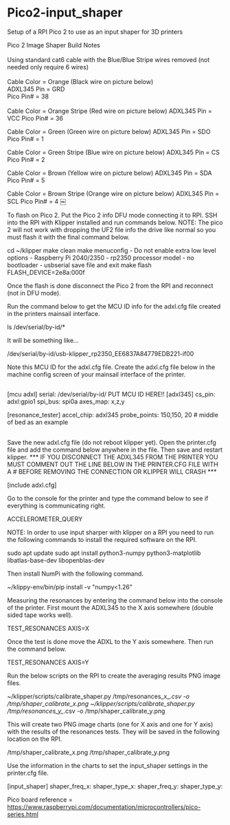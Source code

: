 # Pico2-input_shaper
Setup of a RPI Pico 2 to use as an input shaper for 3D printers
 
Pico 2 Image Shaper Build Notes<br>
<br>
Using standard cat6 cable with the Blue/Blue Stripe wires removed (not needed only require 6 wires)<br>
<br>
Cable Color = Orange (Black wire on picture below)<br>
ADXL345  Pin = GRD<br>
Pico Pin# = 38<br>
<br>
Cable Color = Orange Stripe (Red wire on picture below)
ADXL345  Pin = VCC
Pico Pin# = 36

Cable Color = Green (Green wire on picture below)
ADXL345  Pin = SDO
Pico Pin# = 1

Cable Color = Green Stripe (Blue wire on picture below)
ADXL345  Pin = CS
Pico Pin# = 2

Cable Color = Brown (Yellow wire on picture below)
ADXL345  Pin = SDA
Pico Pin# = 5

Cable Color = Brown Stripe (Orange wire on picture below)
ADXL345  Pin = SCL
Pico Pin# = 4
￼


To flash on Pico 2. Put the Pico 2 info DFU mode connecting it to RPI.
SSH into the RPI with Klipper installed and run commands below.
NOTE: The pico 2 will not work with dropping the UF2 file info the drive like normal so you must flash it with the final command below.

cd ~/klipper
make clean
make menuconfig
	- Do not enable extra low level options
	- Raspberry Pi 2040/2350
	- rp2350 processor model
	- no bootloader
	- usbserial
save file and exit
make flash FLASH_DEVICE=2e8a:000f

Once the flash is done disconnect the Pico 2 from the RPI and reconnect (not in DFU mode).

Run the command below to get the MCU ID info for the adxl.cfg file created in the printers mainsail interface.

ls /dev/serial/by-id/*

It will be something like…

/dev/serial/by-id/usb-klipper_rp2350_EE6837A84779EDB221-if00

Note this MCU ID for the adxl.cfg file.
Create the adxl.cfg file below in the machine config screen of your mainsail interface of the printer.

##
[mcu adxl]
serial: /dev/serial/by-id/ PUT MCU ID HERE!!
[adxl345]
cs_pin: adxl:gpio1
spi_bus: spi0a
axes_map: x,z,y

[resonance_tester]
accel_chip: adxl345
probe_points:
    150,150, 20  # middle of bed as an example
##

Save the new adxl.cfg file (do not reboot klipper yet). 
Open the printer.cfg file and add the command below anywhere in the file. Then save and restart klipper.
*** IF YOU DISCONNECT THE ADXL345 FROM THE PRINTER YOU MUST COMMENT OUT THE LINE BELOW IN THE PRINTER.CFG FILE WITH A #  BEFORE REMOVING THE CONNECTION  OR KLIPPER WILL CRASH ***

[include adxl.cfg]

Go to the console for the printer and type the command below to see if everything is communicating right.

ACCELEROMETER_QUERY


NOTE: 
In order to use input sharper with klipper on a RPI you need to run the following commands to install the required software on the RPI.

sudo apt update
sudo apt install python3-numpy python3-matplotlib libatlas-base-dev libopenblas-dev

Then install NumPi with the following command.

~/klippy-env/bin/pip install -v "numpy<1.26"

Measuring the resonances by entering the command below into the console of the printer. 
First mount the ADXL345 to the X axis somewhere (double sided tape works well).

TEST_RESONANCES AXIS=X

Once the test is done move the ADXL to the Y axis somewhere. Then run the command below.

TEST_RESONANCES AXIS=Y

Run the below scripts on the RPI to create the averaging results PNG image files. 

~/klipper/scripts/calibrate_shaper.py /tmp/resonances_x_*.csv -o /tmp/shaper_calibrate_x.png
~/klipper/scripts/calibrate_shaper.py /tmp/resonances_y_*.csv -o /tmp/shaper_calibrate_y.png

This will create two PNG image charts (one for X axis and one for Y axis) with the results of the resonances tests. They will be saved in the following location on the RPI.

/tmp/shaper_calibrate_x.png
/tmp/shaper_calibrate_y.png

Use the information in the charts to set the input_shaper settings in the printer.cfg file.

[input_shaper]
shaper_freq_x: 
shaper_type_x: 
shaper_freq_y: 
shaper_type_y: 


Pico board reference = https://www.raspberrypi.com/documentation/microcontrollers/pico-series.html


